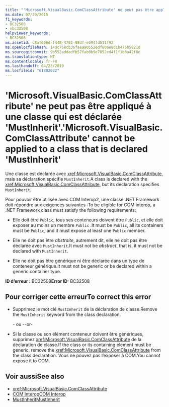 ```yaml
---
title: "'Microsoft.VisualBasic.ComClassAttribute' ne peut pas être appliqué à une classe qui est déclarée 'MustInherit'."
ms.date: 07/20/2015
f1_keywords:
- BC32508
- vbc32508
helpviewer_keywords:
- BC32508
ms.assetid: c8af606d-f448-4703-98df-e594fd511f92
ms.openlocfilehash: 14dc768cb36faea90552edf806e8d1b475b5821d
ms.sourcegitcommit: 9b552addadfb57fab0b9e7852ed4f1f1b8a42f8e
ms.translationtype: HT
ms.contentlocale: fr-FR
ms.lasthandoff: 04/23/2019
ms.locfileid: "61802022"
---
```

# <a name="microsoftvisualbasiccomclassattribute-cannot-be-applied-to-a-class-that-is-declared-mustinherit"></a><span data-ttu-id="73034-102">'Microsoft.VisualBasic.ComClassAttribute' ne peut pas être appliqué à une classe qui est déclarée 'MustInherit'.</span><span class="sxs-lookup"><span data-stu-id="73034-102">'Microsoft.VisualBasic.ComClassAttribute' cannot be applied to a class that is declared 'MustInherit'</span></span>
<span data-ttu-id="73034-103">Une classe est déclarée avec <xref:Microsoft.VisualBasic.ComClassAttribute>, mais sa déclaration spécifie `MustInherit`.</span><span class="sxs-lookup"><span data-stu-id="73034-103">A class is declared with the <xref:Microsoft.VisualBasic.ComClassAttribute>, but its declaration specifies `MustInherit`.</span></span>  
  
 <span data-ttu-id="73034-104">Pour pouvoir être utilisée avec COM Interop2, une classe .NET Framework doit répondre aux exigences suivantes :</span><span class="sxs-lookup"><span data-stu-id="73034-104">To be eligible for COM interop, a .NET Framework class must satisfy the following requirements:</span></span>  
  
- <span data-ttu-id="73034-105">Elle doit être `Public`, tous ses conteneurs doivent être `Public`, et elle doit exposer au moins un membre `Public` .</span><span class="sxs-lookup"><span data-stu-id="73034-105">It must be `Public`, all its containers must be `Public`, and it must expose at least one `Public` member.</span></span>  
  
- <span data-ttu-id="73034-106">Elle ne doit pas être *abstraite*, autrement dit, elle ne doit pas être déclarée avec `MustInherit`.</span><span class="sxs-lookup"><span data-stu-id="73034-106">It must not be *abstract*, that is, it must not be declared with `MustInherit`.</span></span>  
  
- <span data-ttu-id="73034-107">Elle ne doit pas être générique ni être déclarée dans un type de conteneur générique.</span><span class="sxs-lookup"><span data-stu-id="73034-107">It must not be generic or be declared within a generic container type.</span></span>  
  
 <span data-ttu-id="73034-108">**ID d’erreur :** BC32508</span><span class="sxs-lookup"><span data-stu-id="73034-108">**Error ID:** BC32508</span></span>  
  
## <a name="to-correct-this-error"></a><span data-ttu-id="73034-109">Pour corriger cette erreur</span><span class="sxs-lookup"><span data-stu-id="73034-109">To correct this error</span></span>  
  
- <span data-ttu-id="73034-110">Supprimez le mot clé `MustInherit` de la déclaration de classe.</span><span class="sxs-lookup"><span data-stu-id="73034-110">Remove the `MustInherit` keyword from the class declaration.</span></span>  
  
     <span data-ttu-id="73034-111">- ou -</span><span class="sxs-lookup"><span data-stu-id="73034-111">-or-</span></span>  
  
- <span data-ttu-id="73034-112">Si la classe ou son élément conteneur doivent être génériques, supprimez <xref:Microsoft.VisualBasic.ComClassAttribute> de la déclaration de classe.</span><span class="sxs-lookup"><span data-stu-id="73034-112">If the class or its containing element must be generic, remove the <xref:Microsoft.VisualBasic.ComClassAttribute> from the class declaration.</span></span> <span data-ttu-id="73034-113">Vous ne pouvez pas l’exposer à COM.</span><span class="sxs-lookup"><span data-stu-id="73034-113">You cannot expose it to COM.</span></span>  
  
## <a name="see-also"></a><span data-ttu-id="73034-114">Voir aussi</span><span class="sxs-lookup"><span data-stu-id="73034-114">See also</span></span>

- <xref:Microsoft.VisualBasic.ComClassAttribute>
- [<span data-ttu-id="73034-115">COM Interop</span><span class="sxs-lookup"><span data-stu-id="73034-115">COM Interop</span></span>](../../visual-basic/programming-guide/com-interop/index.md)
- [<span data-ttu-id="73034-116">MustInherit</span><span class="sxs-lookup"><span data-stu-id="73034-116">MustInherit</span></span>](../../visual-basic/language-reference/modifiers/mustinherit.md)
